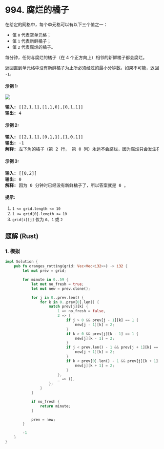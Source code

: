 # 994. 腐烂的橘子
在给定的网格中，每个单元格可以有以下三个值之一：
* 值 ```0``` 代表空单元格；
* 值 ```1``` 代表新鲜橘子；
* 值 ```2``` 代表腐烂的橘子。

每分钟，任何与腐烂的橘子（在 4 个正方向上）相邻的新鲜橘子都会腐烂。

返回直到单元格中没有新鲜橘子为止所必须经过的最小分钟数。如果不可能，返回 ```-1```。

#### 示例 1:
![](https://assets.leetcode-cn.com/aliyun-lc-upload/uploads/2019/02/16/oranges.png)
<pre>
<strong>输入:</strong> [[2,1,1],[1,1,0],[0,1,1]]
<strong>输出:</strong> 4
</pre>

#### 示例 2:
<pre>
<strong>输入:</strong> [[2,1,1],[0,1,1],[1,0,1]]
<strong>输出:</strong> -1
<strong>解释:</strong> 左下角的橘子（第 2 行， 第 0 列）永远不会腐烂，因为腐烂只会发生在 4 个正向上。
</pre>

#### 示例 3:
<pre>
<strong>输入:</strong> [[0,2]]
<strong>输出:</strong> 0
<strong>解释:</strong> 因为 0 分钟时已经没有新鲜橘子了，所以答案就是 0 。
</pre>

#### 提示:
1. ```1 <= grid.length <= 10```
2. ```1 <= grid[0].length <= 10```
3. ```grid[i][j]``` 仅为 ```0```、```1``` 或 ```2```

## 题解 (Rust)

### 1. 模拟
```Rust
impl Solution {
    pub fn oranges_rotting(grid: Vec<Vec<i32>>) -> i32 {
        let mut prev = grid;

        for minute in 0..59 {
            let mut no_fresh = true;
            let mut new = prev.clone();

            for j in 0..prev.len() {
                for k in 0..prev[0].len() {
                    match prev[j][k] {
                        1 => no_fresh = false,
                        2 => {
                            if j > 0 && prev[j - 1][k] == 1 {
                                new[j - 1][k] = 2;
                            }
                            if k > 0 && prev[j][k - 1] == 1 {
                                new[j][k - 1] = 2;
                            }
                            if j < prev.len() - 1 && prev[j + 1][k] == 1 {
                                new[j + 1][k] = 2;
                            }
                            if k < prev[0].len() - 1 && prev[j][k + 1] == 1 {
                                new[j][k + 1] = 2;
                            }
                        },
                        _ => (),
                    };
                }
            }

            if no_fresh {
                return minute;
            }

            prev = new;
        }

        -1
    }
}
```
